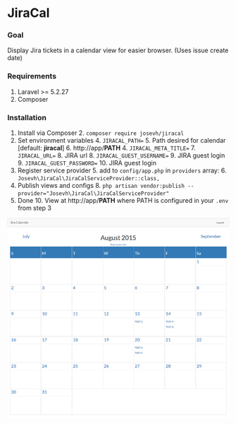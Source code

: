 # JiraCal

### Goal
  Display Jira tickets in a calendar view for easier browser. (Uses issue create date)

### Requirements
 1. Laravel >= 5.2.27
 2. Composer

### Installation
 1. Install via Composer
	 2. ```composer require josevh/jiracal```
 3. Set environment variables
	 4. ```JIRACAL_PATH=```
		 5. Path desired for calendar [default: **jiracal**]
		 6. http://app/**PATH**
	 4. ```JIRACAL_META_TITLE=```
	 7. ```JIRACAL_URL=```
		 8. JIRA url
	 8. ```JIRACAL_GUEST_USERNAME=```
		 9. JIRA guest login
	 9. ```JIRACAL_GUEST_PASSWORD=```
		 10. JIRA guest login
 4. Register service provider
	 5. add to ```config/app.php``` in ```providers``` array:
	 6. ```Josevh\JiraCal\JiraCalServiceProvider::class,```
 7. Publish views and configs
	 8. ```php artisan vendor:publish --provider="Josevh\JiraCal\JiraCalServiceProvider"```
 9. Done
	 10. View at http://app/**PATH** where PATH is configured in your ```.env``` from step 3


![screenshot](screenshot.png)
